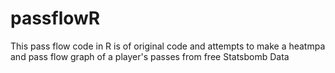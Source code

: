 # passflowR

This pass flow code in R is of original code and attempts to make a heatmpa and pass flow graph of a player's passes from free Statsbomb Data
